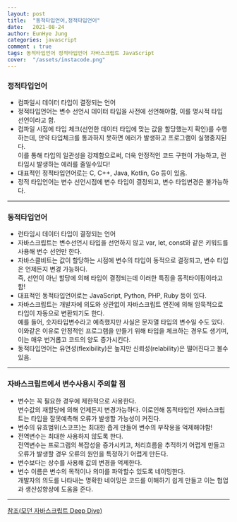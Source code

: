 ```yaml
---
layout: post
title:  "동적타입언어,정적타입언어"
date:   2021-08-24 
author: EunHye Jung
categories: javascript
comment : true
tags: 동적타입언어 정적타입언어 자바스크립트 JavaScript
cover:  "/assets/instacode.png"
---
```

	
    
### 정적타입언어
    
  * 컴파일시 데이터 타입이 결정되는 언어  
  * 정적타입언어는 변수 선언시 데이터 타입을 사전에 선언해야함, 이를 명시적 타입 선언이라고 함.  
  * 컴파일 시점에 타입 체크(선언한 데이터 타입에 맞는 값을 할당했는지 확인)를 수행하는데, 만약 타입체크를 통과하지 못하면 에러가 발생하고 프로그램이 실행중지된다.  
    이를 통해 타입의 일관성을 강제함으로써, 더욱 안정적인 코드 구현이 가능하고, 런타임시 발생하는 에러를 줄일수있다!  
  * 대표적인 정적타입언어로는 C, C++, Java, Kotlin, Go 등이 있음.  
  * 정적 타입언어는 변수 선언시점에 변수 타입이 결정되고, 변수 타입변경은 불가능하다.  
    
    
- - -
 
### 동적타입언어
    
  * 런타임시 데이터 타입이 결정되는 언어  
  * 자바스크립트는 변수선언시 타입을 선언하지 않고 var, let, const와 같은 키워드를 사용해 변수 선언만 한다.  
  * 자바스클비트는 값이 할당하는 시점에 변수의 타입이 동적으로 결정되고, 변수 타입은 언제든지 변경 가능하다.  
    즉, 선언이 아닌 할당에 의해 타입이 결정되는데 이러한 특징을 동적타이핑이라고 함!  
  * 대표적인 동적타입언어로는 JavaScript, Python, PHP, Ruby 등이 있다.  
  * 자바스크립트는 개발자에 의도와 상관없이 자바스크립트 엔진에 의해 암묵적으로 타입이 자동으로 변환되기도 한다.  
    예를 들어, 숫자타입변수라고 예측했지만 사실은 문자열 타입의 변수일 수도 있다.  
    이와같은 이유로 안정적인 프로그램을 만들기 위해 타입을 체크하는 경우도 생기며, 이는 매우 번거롭고 코드의 양도 증가시킨다.  
  * 동적타입언어는 유연성(flexibility)은 높지만 신뢰성(relability)은 떨어진다고 볼수 있음.  
	
	
- - -
   
### 자바스크립트에서 변수사용시 주의할 점  
   
  * 변수는 꼭 필요한 경우에 제한적으로 사용한다.  
    변수값의 재할당에 의해 언제든지 변경가능하다. 이로인해 동적타입인 자바스크립트는 타입을 잘못예측해 오류가 발생할 가능성이 커진다.  
  * 변수의 유효범위(스코프)는 최대한 좁게 만들어 변수의 부작용을 억제해야함!  
  * 전역변수는 최대한 사용하지 않도록 한다.  
    전역변수는 프로그램의 복잡성을 증가시키고, 처리흐름을 추적하기 어렵게 만들고 오류가 발생할 경우 오류의 원인을 특정하기 어렵게 만든다.   
  * 변수보다는 상수를 사용해 값의 변경을 억제한다.  
  * 변수 이름은 변수의 목적이나 의미를 파악할수 있도록 네이밍한다.  
    개발자의 의도를 나타내는 명확한 네이밍은 코드를 이해하기 쉽게 만들고 이는 협업과 생산성향상에 도움을 준다.  
     
- - -   
   
[참조(모던 자바스크립트 Deep Dive)](https://book.naver.com/bookdb/book_detail.nhn?bid=16710547)
    
